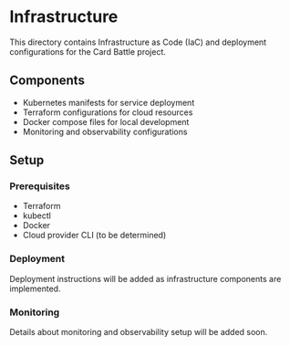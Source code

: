 # Infrastructure

This directory contains Infrastructure as Code (IaC) and deployment configurations for the Card Battle project.

## Components

- Kubernetes manifests for service deployment
- Terraform configurations for cloud resources
- Docker compose files for local development
- Monitoring and observability configurations

## Setup

### Prerequisites

- Terraform
- kubectl
- Docker
- Cloud provider CLI (to be determined)

### Deployment

Deployment instructions will be added as infrastructure components are implemented.

### Monitoring

Details about monitoring and observability setup will be added soon. 